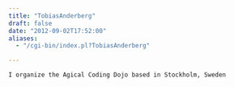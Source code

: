 ```yaml
---
title: "TobiasAnderberg"
draft: false
date: "2012-09-02T17:52:00"
aliases:
  - "/cgi-bin/index.pl?TobiasAnderberg"

---
```

    I organize the Agical Coding Dojo based in Stockholm, Sweden
